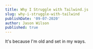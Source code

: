 ```yaml
---
title: Why I Struggle with Tailwind.js
slug: why-i-struggle-with-tailwind
publishDate: '09-07-2020'
author: Jason Wilson
published: true
---
```


It's because I'm old and set in my ways.
